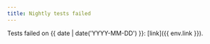 ```yaml
---
title: Nightly tests failed
---
```


Tests failed on {{ date | date('YYYY-MM-DD') }}: [link]({{ env.link }}).
